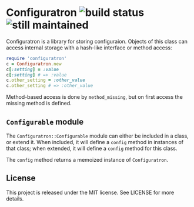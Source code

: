 # Configuratron ![build status](http://travis-ci.org/grk/configuratron.png) ![still maintained](http://stillmaintained.com/grk/configuratron.png)

Configuratron is a library for storing configuraion. Objects of this
class can access internal storage with a hash-like interface or method
access:

```ruby
require 'configuratron'
c = Configuratron.new
c[:setting] = :value
c[:setting] # => :value
c.other_setting = :other_value
c.other_setting # => :other_value
```

Method-based access is done by `method_missing`, but on first access the
missing method is defined.

## `Configurable` module

The `Configuratron::Configurable` module can either be included in a
class, or extend it. When included, it will define a `config` method
in instances of that class; when extended, it will define a `config`
method for this class.

The `config` method returns a memoized instance of `Configuratron`.

## License

This project is released under the MIT license. See LICENSE for more
details.
